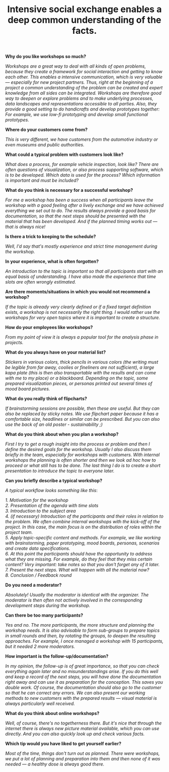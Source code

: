 ﻿---
layout: interview
title: "Intensive social exchange enables a deep common understanding of the facts."
teaser: An interview with Franziska Hannß about what makes a good workshop and what experiences she has made over the years in workshops with her team and customers. Franziska, who holds a degree in media informatics, is authorized signatory for creation at the <a href="https://visualistik.de/">Gesellschaft für Technische Visualistik</a> (GTV) in Dresden and research assistant professor for media design. 
image: /sci-knowledge-base/assets/img/franziska-hannss.png
image-credits: Franziska Hannß
permalink: /workshops/
---

**Why do you like workshops so much?**

*Workshops are a great way to deal with all kinds of open problems, because they create a framework for social interaction and getting to know each other. This enables a intensive communication, which is very valuable — especially for new project partners. Thus, right at the beginning of a project a common understanding of the problem can be created and expert knowledge from all sides can be integrated. Workshops are therefore good way to deepen or explore problems and to make underlying processes, data landscapes and representations accessible to all parties. Also, they provide a good setting to do handicrafts and develop prototypes together: For example, we use low-fi prototyping and develop small functional prototypes.* 

**Where do your customers come from?**

*This is very different, we have customers from the automotive industry or even museums and public authorities.*

**What could a typical problem with customers look like?**

*What does a process, for example vehicle inspection, look like? There are often questions of visualization, or also process supporting software, which is to be developed. Which data is used for the process? Which information is important and must be included?*

**What do you think is necessary for a successful workshop?**

*For me a workshop has been a success when all participants leave the workshop with a good feeling after a lively exchange and we have achieved everything we set out to do. The results always provide a good basis for documentation, so that the next steps should be presented with the material that has been developed. And if the planned timing works out — that is always nice!* 

**Is there a trick to keeping to the schedule?**

*Well, I'd say that's mostly experience and strict time management during the workshop.*

**In your experience, what is often forgotten?**

*An introduction to the topic is important so that all participants start with an equal basis of understanding. I have also made the experience that time slots are often wrongly estimated.* 

**Are there moments/situations in which you would not recommend a workshop?**

*If the topic is already very clearly defined or if a fixed target definition exists, a workshop is not necessarily the right thing. I would rather use the workshops for very open topics where it is important to create a structure.* 

**How do your employees like workshops?**

*From my point of view it is always a popular tool for the analysis phase in projects.* 

**What do you always have on your material list?**

*Stickers in various colors, thick pencils in various colors (the writing must be legible from far away, coolies or fineliners are not sufficient), a large kapa plate (this is then also transportable with the results and can come with me to my place) or a blackboard. Depending on the topic, some prepared visualization pieces, or personas printed out several times of mood board pictures.* 

**What do you really think of flipcharts?**

*If brainstorming sessions are possible, then these are useful. But they can also be replaced by sticky notes. We use flipchart paper because it has a comfortable size, headlines or similar can be prescribed. But you can also use the back of an old poster - sustainability ;)* 

**What do you think about when you plan a workshop?**

*First I try to get a rough insight into the process or problem and then I define the desired goals for the workshop. Usually I also discuss them briefly in the team, especially for workshops with customers. With internal workshops the planning is often shorter and then we look ad hoc how to proceed or what still has to be done. The last thing I do is to create a short presentation to introduce the topic to everyone later.* 

**Can you briefly describe a typical workshop?**

*A typical workflow looks something like this*:    

*1. Motivation for the workshop*  
*2. Presentation of the agenda with time slots*  
*3. Introduction to the subject area*  
*4. (if necessary) Introduction of the participants and their roles in relation to the problem. We often combine internal workshops with the kick-off of the project. In this case, the main focus is on the distribution of roles within the project team.*  
*5. Apply topic-specific content and methods. For example, we like working with brainstorming, paper prototyping, mood boards, personas, scenarios and create data specifications.*  
*6. At this point the participants should have the opportunity to address what they are missing. For example, do they feel that they miss certain content? Very important: take notes so that you don't forget any of it later.*  
*7. Present the next steps. What will happen with all the material now?*  
*8. Conclusion / Feedback round*   

**Do you need a moderator?**

*Absolutely!  Usually the moderator is identical with the organizer. The moderator is then often not actively involved in the corresponding development steps during the workshop.* 

**Can there be too many participants?**

*Yes and no. The more participants, the more structure and planning the workshop needs. It is also advisable to form sub-groups to prepare topics in small rounds and then, by rotating the groups, to deepen the resulting approaches. For example, I once managed a workshop with 15 participants, but it needed 2 more moderators.* 

**How important is the follow-up/documentation?**

*In my opinion, the follow-up is of great importance, so that you can check everything again later and no misunderstandings arise. If you do this well and keep a record of the next steps, you will have done the documentation right away and can use it as preparation for the conception. This saves you double work. Of course, the documentation should also go to the customer so that he can correct any errors. We can also present our working methods to new customers with the prepared results — visual material is always particularly well received.* 

**What do you think about online workshops?**

*Well, of course, there's no togetherness there. But it's nice that through the internet there is always new picture material available, which you can use directly. And you can also quickly look up and check various facts.* 

**Which tip would you have liked to get yourself earlier?**

*Most of the time, things don't turn out as planned. There were workshops, we put a lot of planning and preparation into them and then none of it was needed — a healthy dose is always good there.* 

